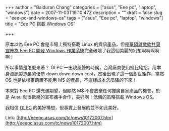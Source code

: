+++
author = "Balduran Chang"
categories = ["asus", "Eee pc", "laptop", "windows"]
date = 2007-11-03T19:10:47Z
description = ""
draft = false
slug = "eee-pc-and-windows-os"
tags = ["asus", "Eee pc", "laptop", "windows"]
title = "Eee PC 搭載 Windows OS"

+++


原本以為 Eee PC 會是市場上獨特搭載 Linux 的資訊產品，但是[華碩與微軟共同宣佈為 Eee PC 開發 Windows 作業系統](http://taiwan.asus.com.tw/news_show.aspx?id=8643)完全破壞了我這個美麗的幻想啊啊啊啊啊！

所以事情是怎麼來著？ OLPC 一出現風聲的時候，台灣廠商使用摳比絕招，用本身資訊製造業的優勢 down down down cost，然後出現了這一個創世鉅作，當然 OS 也是依樣畫葫蘆不能用 M$ 的產品，不這樣成本怎麼降的下來！

本來對 Eee PC 還充滿期望，但顯然 M$ 不會放棄任何推廣自家產品的機會，於是 Ausu 就很歡樂的宣布攜手合作，美好啊！低價的策略搭載 Windows OS。

我相信 [OLPC](http://wiki.laptop.org/go/The_OLPC_Wiki/lang-zh-TW) 的美好構想，但事實上發展的並不如此美好。

Link: [http://eeepc.asus.com/tc/news10172007.htm](http://eeepc.asus.com/tc/news10172007.htm)

